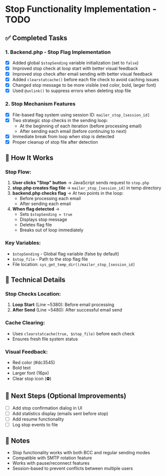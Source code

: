 # Stop Functionality Implementation - TODO

## ✅ Completed Tasks

### 1. Backend.php - Stop Flag Implementation
- [x] Added global `$stopSending` variable initialization (set to `false`)
- [x] Improved stop check at loop start with better visual feedback
- [x] Improved stop check after email sending with better visual feedback
- [x] Added `clearstatcache()` before each file check to avoid caching issues
- [x] Changed stop message to be more visible (red color, bold, larger font)
- [x] Used `@unlink()` to suppress errors when deleting stop file

### 2. Stop Mechanism Features
- [x] File-based flag system using session ID: `mailer_stop_[session_id]`
- [x] Two strategic stop checks in the sending loop:
  - At the beginning of each iteration (before processing email)
  - After sending each email (before continuing to next)
- [x] Immediate break from loop when stop is detected
- [x] Proper cleanup of stop file after detection

## 📝 How It Works

### Stop Flow:
1. **User clicks "Stop" button** → JavaScript sends request to `stop.php`
2. **stop.php creates flag file** → `mailer_stop_[session_id]` in temp directory
3. **backend.php checks flag** → At two points in the loop:
   - Before processing each email
   - After sending each email
4. **When flag detected** → 
   - Sets `$stopSending = true`
   - Displays stop message
   - Deletes flag file
   - Breaks out of loop immediately

### Key Variables:
- `$stopSending` - Global flag variable (false by default)
- `$stop_file` - Path to the stop flag file
- File location: `sys_get_temp_dir()/mailer_stop_[session_id]`

## 🔧 Technical Details

### Stop Checks Location:
1. **Loop Start** (Line ~5380): Before email processing
2. **After Send** (Line ~5480): After successful email send

### Cache Clearing:
- Uses `clearstatcache(true, $stop_file)` before each check
- Ensures fresh file system status

### Visual Feedback:
- Red color (#dc3545)
- Bold text
- Larger font (16px)
- Clear stop icon (⛔)

## 🎯 Next Steps (Optional Improvements)

- [ ] Add stop confirmation dialog in UI
- [ ] Add statistics display (emails sent before stop)
- [ ] Add resume functionality
- [ ] Log stop events to file

## 📌 Notes

- Stop functionality works with both BCC and regular sending modes
- Compatible with SMTP rotation feature
- Works with pause/reconnect features
- Session-based to prevent conflicts between multiple users
